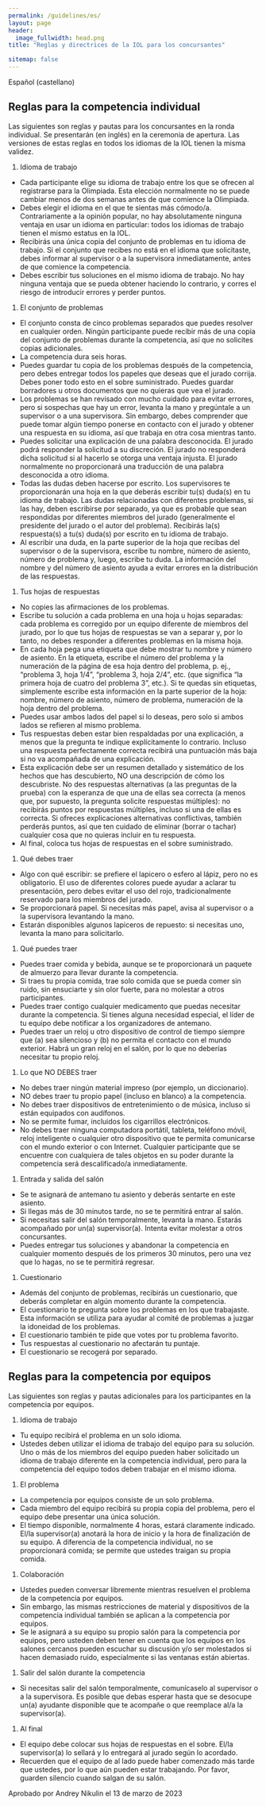 ```yaml
---
permalink: /guidelines/es/
layout: page
header:
  image_fullwidth: head.png
title: "Reglas y directrices de la IOL para los concursantes"

sitemap: false
---
```


Español (castellano)

## Reglas para la competencia individual

Las siguientes son reglas y pautas para los concursantes en la ronda individual. Se presentarán (en inglés) en la ceremonia de apertura. Las versiones de estas reglas en todos los idiomas de la IOL tienen la misma validez.

1. Idioma de trabajo
  * Cada participante elige su idioma de trabajo entre los que se ofrecen al registrarse para la Olimpiada. Esta elección normalmente no se puede cambiar menos de dos semanas antes de que comience la Olimpiada.
  * Debes elegir el idioma en el que te sientas más cómodo/a. Contrariamente a la opinión popular, no hay absolutamente ninguna ventaja en usar un idioma en particular: todos los idiomas de trabajo tienen el mismo estatus en la IOL.
  * Recibirás una única copia del conjunto de problemas en tu idioma de trabajo. Si el conjunto que recibes no está en el idioma que solicitaste, debes informar al supervisor o a la supervisora inmediatamente, antes de que comience la competencia.
  * Debes escribir tus soluciones en el mismo idioma de trabajo. No hay ninguna ventaja que se pueda obtener haciendo lo contrario, y corres el riesgo de introducir errores y perder puntos.
1. El conjunto de problemas
  * El conjunto consta de cinco problemas separados que puedes resolver en cualquier orden. Ningún participante puede recibir más de una copia del conjunto de problemas durante la competencia, así que no solicites copias adicionales.
  * La competencia dura seis horas.
  * Puedes guardar tu copia de los problemas después de la competencia, pero debes entregar todos los papeles que deseas que el jurado corrija. Debes poner todo esto en el sobre suministrado. Puedes guardar borradores u otros documentos que no quieras que vea el jurado.
  * Los problemas se han revisado con mucho cuidado para evitar errores, pero si sospechas que hay un error, levanta la mano y pregúntale a un supervisor o a una supervisora. Sin embargo, debes comprender que puede tomar algún tiempo ponerse en contacto con el jurado y obtener una respuesta en su idioma, así que trabaja en otra cosa mientras tanto.
  * Puedes solicitar una explicación de una palabra desconocida. El jurado podrá responder la solicitud a su discreción. El jurado no responderá dicha solicitud si al hacerlo se otorga una ventaja injusta. El jurado normalmente no proporcionará una traducción de una palabra desconocida a otro idioma. 
  * ​Todas las ​dudas deben hacerse por escrito. Los supervisores te proporcionarán una hoja en la que deberás escribir tu(s) ​duda(s) en tu idioma de trabajo. Las ​dudas relacionadas con diferentes problemas, si las hay, deben escribirse por separado, ya que es probable que sean respondidas por diferentes miembros del jurado (generalmente el presidente del jurado o el autor del problema). Recibirás la(s) respuesta(s) a tu(s) ​duda​(s) por escrito en tu idioma de trabajo. 
  * Al escribir una duda, en la parte superior de la hoja que recibas del supervisor o de la supervisora, escribe tu nombre, número de asiento, número de problema y, luego, escribe tu duda. La información del nombre y del número de asiento ayuda a evitar errores en la distribución de las respuestas.
1. Tus hojas de respuestas
  * No copies las afirmaciones de los problemas.
  * Escribe tu solución a cada problema en una hoja u hojas separadas: cada problema es corregido por un equipo diferente de miembros del jurado, por lo que tus hojas de respuestas se van a separar y, por lo tanto, no debes responder a diferentes problemas en la misma hoja.
  * En cada hoja pega una etiqueta que debe mostrar tu nombre y número de asiento. En la etiqueta, escribe el número del problema y la numeración de la página de esa hoja dentro del problema, p. ej., “problema 3, hoja 1/4”, “problema 3, hoja 2/4”, etc. (que significa “la primera hoja de cuatro del problema 3”, etc.). Si te quedas sin etiquetas, simplemente escribe esta información en la parte superior de la hoja: nombre, número de asiento, número de problema, numeración de la hoja dentro del problema.
  * Puedes usar ambos lados del papel si lo deseas, pero solo si ambos lados se refieren al mismo problema.
  * Tus respuestas deben estar bien respaldadas por una explicación, a menos que la pregunta te indique explícitamente lo contrario. Incluso una respuesta perfectamente correcta recibirá una puntuación más baja si no va acompañada de una explicación.
  * Esta explicación debe ser un resumen detallado y sistemático de los hechos que has descubierto, NO una descripción de cómo los descubriste. No des respuestas alternativas (a las preguntas de la prueba) con la esperanza de que una de ellas sea correcta (a menos que, por supuesto, la pregunta solicite respuestas múltiples): no recibirás puntos por respuestas múltiples, incluso si una de ellas es correcta. Si ofreces explicaciones alternativas conflictivas, también perderás puntos, así que ten cuidado de eliminar (borrar o tachar) cualquier cosa que no quieras incluir en tu respuesta.
  * Al final, coloca tus hojas de respuestas en el sobre suministrado.
1. Qué debes traer
  * Algo con qué escribir: se prefiere el lapicero o esfero al lápiz, pero no es obligatorio. El uso de diferentes colores puede ayudar a aclarar tu presentación, pero debes evitar el uso del rojo, tradicionalmente reservado para los miembros del jurado.
  * Se proporcionará papel. Si necesitas más papel, avisa al supervisor o a la supervisora levantando la mano.
  * Estarán disponibles algunos lapiceros de repuesto: si necesitas uno, levanta la mano para solicitarlo.
1. Qué puedes traer
  * Puedes traer comida y bebida, aunque se te proporcionará un paquete de almuerzo para llevar durante la competencia.
  * Si traes tu propia comida, trae solo comida que se pueda comer sin ruido, sin ensuciarte y sin olor fuerte, para no molestar a otros participantes.
  * Puedes traer contigo cualquier medicamento que puedas necesitar durante la competencia. Si tienes alguna necesidad especial, el líder de tu equipo debe notificar a los organizadores de antemano.
  * Puedes traer un reloj u otro dispositivo de control de tiempo siempre que (a) sea silencioso y (b) no permita el contacto con el mundo exterior. Habrá un gran reloj en el salón, por lo que no deberías necesitar tu propio reloj.
1. Lo que NO DEBES traer
  * No debes traer ningún material impreso (por ejemplo, un diccionario). 
  * NO debes traer tu propio papel (incluso en blanco) a la competencia.
  * No debes traer dispositivos de entretenimiento o de música, incluso si están equipados con audífonos.
  * No se permite fumar, incluidos los cigarrillos electrónicos.
  * No debes traer ninguna computadora portátil, tableta, teléfono móvil, reloj inteligente o cualquier otro dispositivo que te permita comunicarse con el mundo exterior o con Internet. Cualquier participante que se encuentre con cualquiera de tales objetos en su poder durante la competencia será descalificado/a inmediatamente.
1. Entrada y salida del salón
  * Se te asignará de antemano tu asiento y deberás sentarte en este asiento.
  * Si llegas más de 30 minutos tarde, no se te permitirá entrar al salón.
  * Si necesitas salir del salón temporalmente, levanta la mano. Estarás acompañado por un(a) supervisor(a). Intenta evitar molestar a otros concursantes.
  * Puedes entregar tus soluciones y abandonar la competencia en cualquier momento después de los primeros 30 minutos, pero una vez que lo hagas, no se te permitirá regresar.
1. Cuestionario
  * Además del conjunto de problemas, recibirás un cuestionario, que deberás completar en algún momento durante la competencia.
  * El cuestionario te pregunta sobre los problemas en los que trabajaste. Esta información se utiliza para ayudar al comité de problemas a juzgar la idoneidad de los problemas.
  * El cuestionario también te pide que votes por tu problema favorito.
  * Tus respuestas al cuestionario no afectarán tu puntaje.
  * El cuestionario se recogerá por separado.

## Reglas para la competencia por equipos

Las siguientes son reglas y pautas adicionales para los participantes en la competencia por equipos.

1. Idioma de trabajo
  * Tu equipo recibirá el problema en un solo idioma.
  * Ustedes deben utilizar el idioma de trabajo del equipo para su solución. Uno o más de los miembros del equipo pueden haber solicitado un idioma de trabajo diferente en la competencia individual, pero para la competencia del equipo todos deben trabajar en el mismo idioma.
1. El problema
  * La competencia por equipos consiste de un solo problema.
  * Cada miembro del equipo recibirá su propia copia del problema, pero el equipo debe presentar una única solución.
  * El tiempo disponible, normalmente 4 horas, estará claramente indicado. El/la supervisor(a) anotará la hora de inicio y la hora de finalización de su equipo. A diferencia de la competencia individual, no se proporcionará comida; se permite que ustedes traigan su propia comida.
1. Colaboración
  * Ustedes pueden conversar libremente mientras resuelven el problema de la competencia por equipos.
  * Sin embargo, las mismas restricciones de material y dispositivos de la competencia individual también se aplican a la competencia por equipos.
  * Se le asignará a su equipo su propio salón para la competencia por equipos, pero usteden deben tener en cuenta que los equipos en los salones cercanos pueden escuchar su discusión y/o ser molestados si hacen demasiado ruido, especialmente si las ventanas están abiertas.
1. Salir del salón durante la competencia
  * Si necesitas salir del salón temporalmente, comunícaselo al supervisor o a la supervisora. Es posible que debas esperar hasta que se desocupe un(a) ayudante disponible que te acompañe o que reemplace al/a la supervisor(a).
1. Al final
  * El equipo debe colocar sus hojas de respuestas en el sobre. El/la supervisor(a) lo sellará y lo entregará al jurado según lo acordado.
  * Recuerden que el equipo de al lado puede haber comenzado más tarde que ustedes, por lo que aún pueden estar trabajando. Por favor, guarden silencio cuando salgan de su salón.

Aprobado por Andrey Nikulin el 13 de marzo de 2023